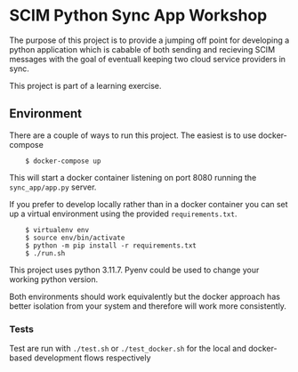 # SCIM Python Sync App Workshop
The purpose of this project is to provide a jumping off point for developing a python application
which is cabable of both sending and recieving SCIM messages with the goal of eventuall keeping
two cloud service providers in sync.

This project is part of a learning exercise.

## Environment
There are a couple of ways to run this project. The easiest is to use docker-compose
```
    $ docker-compose up
```
This will start a docker container listening on port 8080 running the `sync_app/app.py` server.

If you prefer to develop locally rather than in a docker container you can set up a virtual
environment using the provided `requirements.txt`.

```
    $ virtualenv env
    $ source env/bin/activate
    $ python -m pip install -r requirements.txt
    $ ./run.sh
```
This project uses python 3.11.7. Pyenv could be used to change your working python version.

Both environments should work equivalently but the docker approach has better isolation from
your system and therefore will work more consistently.

### Tests
Test are run with `./test.sh` or `./test_docker.sh` for the local and docker-based development
flows respectively
